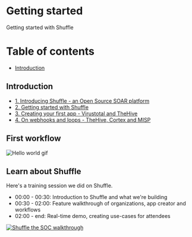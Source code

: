 # Getting started 
Getting started with Shuffle

# Table of contents
* [Introduction](#introduction)

## Introduction
* [1. Introducing Shuffle - an Open Source SOAR platform](https://medium.com/security-operation-capybara/introducing-shuffle-an-open-source-soar-platform-part-1-58a529de7d12)
* [2. Getting started with Shuffle](https://medium.com/@Frikkylikeme/getting-started-with-shuffle-an-open-source-soar-platform-part-2-1d7c67a64244)
* [3. Creating your first app - Virustotal and TheHive](https://medium.com/@Frikkylikeme/integrating-shuffle-with-virustotal-and-thehive-open-source-soar-part-3-8e2e0d3396a9)
* [4. On webhooks and loops - TheHive, Cortex and MISP](https://medium.com/swlh/indicators-and-webhooks-with-thehive-cortex-and-misp-open-source-soar-part-4-f70cde942e59)

## First workflow

![Hello world gif](https://github.com/frikky/shuffle-docs/blob/master/assets/Shuffle-hello-world.gif?raw=true)

## Learn about Shuffle
Here's a training session we did on Shuffle.

- 00:00 - 00:30: Introduction to Shuffle and what we're building
- 00:30 - 02:00: Feature walkthrough of organizations, app creator and workflows
- 02:00 - end: Real-time demo, creating use-cases for attendees

[![Shuffle the SOC walkthrough](https://img.youtube.com/vi/PNuXCixYwDc/0.jpg)](https://www.youtube.com/watch?v=PNuXCixYwDc)

